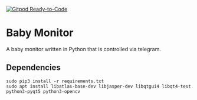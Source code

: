 [![Gitpod Ready-to-Code](https://img.shields.io/badge/Gitpod-Ready--to--Code-blue?logo=gitpod)](https://gitpod.io/#https://github.com/schizoid90/baby-monitor) 

# Baby Monitor

A baby monitor written in Python that is controlled via telegram. 


## Dependencies

```
sudo pip3 install -r requirements.txt
sudo apt install libatlas-base-dev libjasper-dev libqtgui4 libqt4-test python3-pyqt5 python3-opencv
```

